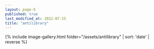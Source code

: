 ```yaml
---
layout: page-5
published: true
last_modified_at: 2022-07-25
title: "antilibrary"  
---
```

  

{% include image-gallery.html folder="/assets/antilibrary" | sort: 'date' | reverse %}

